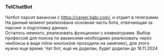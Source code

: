 ### TelChatBot
Чатбот парсит вакансии с https://career.habr.com/, и отдает в телеграмм. На данный момент реализована основная часть бота, отвечающая за парсинг и подготовку данных.  
Осталось немного, реализовать функционал с клавиатурами. 
Выбор профессий для поиска по вакансиям необходимо реализовать через чекбоксы в виде inline-кнопок(не проходили на занятиях),  для этого нужно еще время.
Чат бот, ещё не доделан, будет доделан до 18.11.2024
